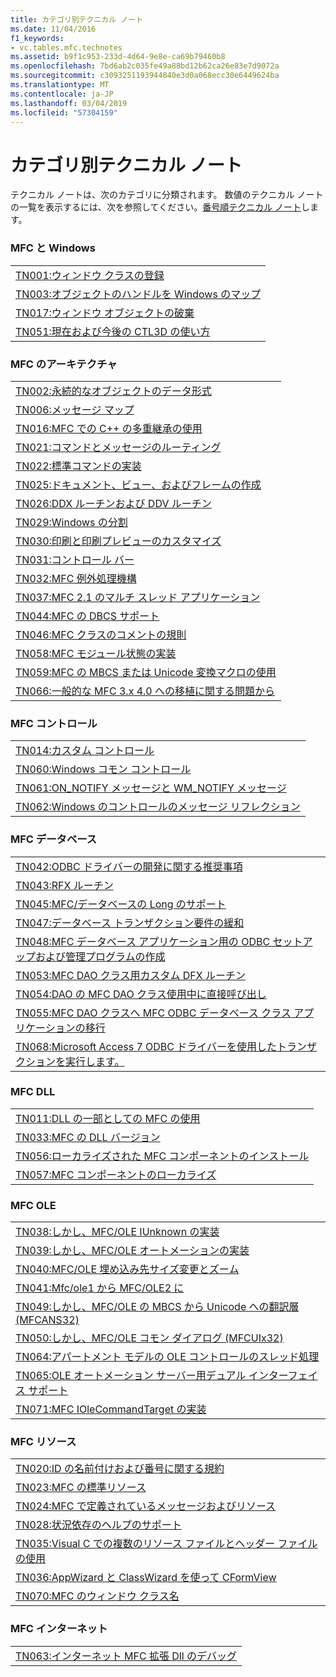 ```yaml
---
title: カテゴリ別テクニカル ノート
ms.date: 11/04/2016
f1_keywords:
- vc.tables.mfc.technotes
ms.assetid: b9f1c953-233d-4d64-9e8e-ca69b79460b8
ms.openlocfilehash: 7bd6ab2c035fe49a88bd12b62ca26e83e7d9072a
ms.sourcegitcommit: c3093251193944840e3d0a068ecc30e6449624ba
ms.translationtype: MT
ms.contentlocale: ja-JP
ms.lasthandoff: 03/04/2019
ms.locfileid: "57304159"
---
```

# <a name="technical-notes-by-category"></a>カテゴリ別テクニカル ノート

テクニカル ノートは、次のカテゴリに分類されます。 数値のテクニカル ノートの一覧を表示するには、次を参照してください。[番号順テクニカル ノート](../mfc/technical-notes-by-number.md)します。

### <a name="mfc-and-windows"></a>MFC と Windows

||
|-|
|[TN001:ウィンドウ クラスの登録](../mfc/tn001-window-class-registration.md)|
|[TN003:オブジェクトのハンドルを Windows のマップ](../mfc/tn003-mapping-of-windows-handles-to-objects.md)|
|[TN017:ウィンドウ オブジェクトの破棄](../mfc/tn017-destroying-window-objects.md)|
|[TN051:現在および今後の CTL3D の使い方](../mfc/tn051-using-ctl3d-now-and-in-the-future.md)|

### <a name="mfc-architecture"></a>MFC のアーキテクチャ

||
|-|
|[TN002:永続的なオブジェクトのデータ形式](../mfc/tn002-persistent-object-data-format.md)|
|[TN006:メッセージ マップ](../mfc/tn006-message-maps.md)|
|[TN016:MFC での C++ の多重継承の使用](../mfc/tn016-using-cpp-multiple-inheritance-with-mfc.md)|
|[TN021:コマンドとメッセージのルーティング](../mfc/tn021-command-and-message-routing.md)|
|[TN022:標準コマンドの実装](../mfc/tn022-standard-commands-implementation.md)|
|[TN025:ドキュメント、ビュー、およびフレームの作成](../mfc/tn025-document-view-and-frame-creation.md)|
|[TN026:DDX ルーチンおよび DDV ルーチン](../mfc/tn026-ddx-and-ddv-routines.md)|
|[TN029:Windows の分割](../mfc/tn029-splitter-windows.md)|
|[TN030:印刷と印刷プレビューのカスタマイズ](../mfc/tn030-customizing-printing-and-print-preview.md)|
|[TN031:コントロール バー](../mfc/tn031-control-bars.md)|
|[TN032:MFC 例外処理機構](../mfc/tn032-mfc-exception-mechanism.md)|
|[TN037:MFC 2.1 のマルチ スレッド アプリケーション](../mfc/tn037-multithreaded-mfc-2-1-applications.md)|
|[TN044:MFC の DBCS サポート](../mfc/tn044-mfc-support-for-dbcs.md)|
|[TN046:MFC クラスのコメントの規則](../mfc/tn046-commenting-conventions-for-the-mfc-classes.md)|
|[TN058:MFC モジュール状態の実装](../mfc/tn058-mfc-module-state-implementation.md)|
|[TN059:MFC の MBCS または Unicode 変換マクロの使用](../mfc/tn059-using-mfc-mbcs-unicode-conversion-macros.md)|
|[TN066:一般的な MFC 3.x 4.0 への移植に関する問題から](../mfc/tn066-common-mfc-3-x-to-4-0-porting-issues.md)|

### <a name="mfc-controls"></a>MFC コントロール

||
|-|
|[TN014:カスタム コントロール](../mfc/tn014-custom-controls.md)|
|[TN060:Windows コモン コントロール](../mfc/tn060-the-new-windows-common-controls.md)|
|[TN061:ON_NOTIFY メッセージと WM_NOTIFY メッセージ](../mfc/tn061-on-notify-and-wm-notify-messages.md)|
|[TN062:Windows のコントロールのメッセージ リフレクション](../mfc/tn062-message-reflection-for-windows-controls.md)|

### <a name="mfc-database"></a>MFC データベース

||
|-|
|[TN042:ODBC ドライバーの開発に関する推奨事項](../mfc/tn042-odbc-driver-developer-recommendations.md)|
|[TN043:RFX ルーチン](../mfc/tn043-rfx-routines.md)|
|[TN045:MFC/データベースの Long のサポート](../mfc/tn045-mfc-database-support-for-long-varchar-varbinary.md)|
|[TN047:データベース トランザクション要件の緩和](../mfc/tn047-relaxing-database-transaction-requirements.md)|
|[TN048:MFC データベース アプリケーション用の ODBC セットアップおよび管理プログラムの作成](../mfc/tn048-writing-odbc-setup-and-administration-programs.md)|
|[TN053:MFC DAO クラス用カスタム DFX ルーチン](../mfc/tn053-custom-dfx-routines-for-dao-database-classes.md)|
|[TN054:DAO の MFC DAO クラス使用中に直接呼び出し](../mfc/tn054-calling-dao-directly-while-using-mfc-dao-classes.md)|
|[TN055:MFC DAO クラスへ MFC ODBC データベース クラス アプリケーションの移行](../mfc/tn055-migrating-mfc-odbc-database-class-applications-to-mfc-dao-classes.md)|
|[TN068:Microsoft Access 7 ODBC ドライバーを使用したトランザクションを実行します。](../mfc/tn068-performing-transactions-with-the-microsoft-access-7-odbc-driver.md)|

### <a name="mfc-dlls"></a>MFC DLL

||
|-|
|[TN011:DLL の一部としての MFC の使用](../mfc/tn011-using-mfc-as-part-of-a-dll.md)|
|[TN033:MFC の DLL バージョン](../mfc/tn033-dll-version-of-mfc.md)|
|[TN056:ローカライズされた MFC コンポーネントのインストール](../mfc/tn056-installation-of-localized-mfc-components.md)|
|[TN057:MFC コンポーネントのローカライズ](../mfc/tn057-localization-of-mfc-components.md)|

### <a name="mfc-ole"></a>MFC OLE

||
|-|
|[TN038:しかし、MFC/OLE IUnknown の実装](../mfc/tn038-mfc-ole-iunknown-implementation.md)|
|[TN039:しかし、MFC/OLE オートメーションの実装](../mfc/tn039-mfc-ole-automation-implementation.md)|
|[TN040:MFC/OLE 埋め込み先サイズ変更とズーム](../mfc/tn040-mfc-ole-in-place-resizing-and-zooming.md)|
|[TN041:Mfc/ole1 から MFC/OLE2 に](../mfc/tn041-mfc-ole1-migration-to-mfc-ole-2.md)|
|[TN049:しかし、MFC/OLE の MBCS から Unicode への翻訳層 (MFCANS32)](../mfc/tn049-mfc-ole-mbcs-to-unicode-translation-layer-mfcans32.md)|
|[TN050:しかし、MFC/OLE コモン ダイアログ (MFCUIx32)](../mfc/tn050-mfc-ole-common-dialogs-mfcuix32.md)|
|[TN064:アパートメント モデルの OLE コントロールのスレッド処理](../mfc/tn064-apartment-model-threading-in-activex-controls.md)|
|[TN065:OLE オートメーション サーバー用デュアル インターフェイス サポート](../mfc/tn065-dual-interface-support-for-ole-automation-servers.md)|
|[TN071:MFC IOleCommandTarget の実装](../mfc/tn071-mfc-iolecommandtarget-implementation.md)|

### <a name="mfc-resources"></a>MFC リソース

||
|-|
|[TN020:ID の名前付けおよび番号に関する規約](../mfc/tn020-id-naming-and-numbering-conventions.md)|
|[TN023:MFC の標準リソース](../mfc/tn023-standard-mfc-resources.md)|
|[TN024:MFC で定義されているメッセージおよびリソース](../mfc/tn024-mfc-defined-messages-and-resources.md)|
|[TN028:状況依存のヘルプのサポート](../mfc/tn028-context-sensitive-help-support.md)|
|[TN035:Visual C での複数のリソース ファイルとヘッダー ファイルの使用](../mfc/tn035-using-multiple-resource-files-and-header-files-with-visual-cpp.md)|
|[TN036:AppWizard と ClassWizard を使って CFormView](../mfc/tn036-using-cformview-with-appwizard-and-classwizard.md)|
|[TN070:MFC のウィンドウ クラス名](../mfc/tn070-mfc-window-class-names.md)|

### <a name="mfc-internet"></a>MFC インターネット

||
|-|
|[TN063:インターネット MFC 拡張 Dll のデバッグ](../mfc/tn063-debugging-internet-extension-dlls.md)|
